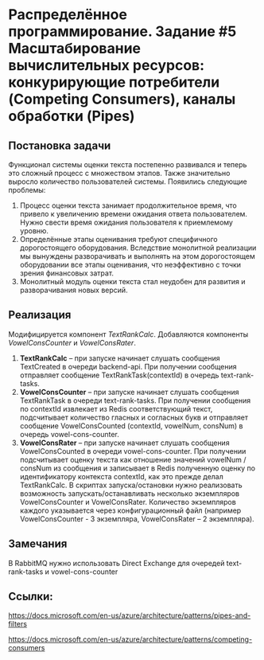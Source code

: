 # Распределённое программирование. Задание #5 Масштабирование вычислительных ресурсов: конкурирующие потребители (Competing Consumers), каналы обработки (Pipes)
## Постановка задачи
Функционал системы оценки текста постепенно развивался и теперь это сложный процесс с множеством этапов. Также значительно выросло количество пользователей системы. 
Появились следующие проблемы:
1.	Процесс оценки текста занимает продолжительное время, что привело к увеличению времени ожидания ответа пользователем. Нужно свести время ожидания пользователя к приемлемому уровню.
2.	Определённые этапы оценивания требуют специфичного дорогостоящего оборудования. Вследствие монолитной реализации мы вынуждены разворачивать и выполнять на этом дорогостоящем оборудовании все этапы оценивания, что неэффективно с точки зрения финансовых затрат.
3.	Монолитный модуль оценки текста стал неудобен для развития и разворачивания новых версий.
## Реализация
Модифицируется компонент *TextRankCalc*. Добавляются компоненты *VowelConsCounter* и *VowelConsRater*.
1.	**TextRankCalc** – при запуске начинает слушать сообщения TextCreated в очереди backend-api. При получении сообщения отправляет сообщение TextRankTask(contextId) в очередь text-rank-tasks.
2.	**VowelConsCounter** – при запуске начинает слушать сообщения TextRankTask в очереди text-rank-tasks. При получении сообщения по contextId извлекает из Redis соответствующий текст, подсчитывает количество гласных и согласных букв и отправляет сообщение VowelConsCounted (contextId, vowelNum, consNum) в очередь vowel-cons-counter.
3.	**VowelConsRater** – при запуске начинает слушать сообщения VowelConsCounted в очереди vowel-cons-counter. При получении подсчитывает оценку текста как отношение значений vowelNum / consNum из сообщения и записывает в Redis полученную оценку по идентификатору контекста contextId, как это прежде делал TextRankCalc.
В скриптах запуска/остановки нужно реализовать возможность запускать/останавливать несколько экземпляров VowelConsCounter и VowelConsRater. Количество экземпляров каждого указывается через конфигурационный файл (например VowelConsCounter - 3 экземпляра, VowelConsRater – 2 экземпляра).

## Замечания
В RabbitMQ нужно использовать Direct Exchange для очередей text-rank-tasks и vowel-cons-counter

## Ссылки:

https://docs.microsoft.com/en-us/azure/architecture/patterns/pipes-and-filters

https://docs.microsoft.com/en-us/azure/architecture/patterns/competing-consumers
